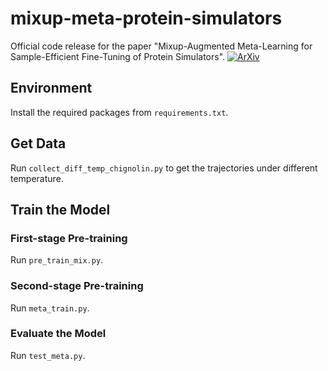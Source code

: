 # mixup-meta-protein-simulators
Official code release for the paper "Mixup-Augmented Meta-Learning for Sample-Efficient Fine-Tuning of Protein Simulators".
[![ArXiv](http://img.shields.io/badge/cs.LG-arXiv%3A2305.01140-B31B1B.svg)](https://arxiv.org/abs/2308.15116)

## Environment
Install the required packages from `requirements.txt`.
## Get Data
Run `collect_diff_temp_chignolin.py` to get the trajectories under different temperature. 

## Train the Model

### First-stage Pre-training
Run `pre_train_mix.py`.

### Second-stage Pre-training
Run `meta_train.py`.

### Evaluate the Model
Run `test_meta.py`.

